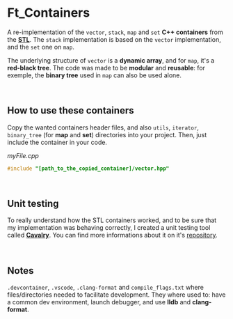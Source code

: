 # Ft_Containers

A re-implementation of the `vector`, `stack`, `map` and `set` **C++ containers** from the [**STL**](https://cplusplus.com/reference/stl/). The `stack` implementation is based on the `vector` implementation, and the `set` one on `map`.

The underlying structure of `vector` is a **dynamic array**, and for `map`, it's a **red-black tree**. The code was made to be **modular** and **reusable**: for exemple, the **binary tree** used in `map` can also be used alone.

<br/>

## How to use these containers

Copy the wanted containers header files, and also `utils`, `iterator`, `binary_tree` (for **map** and **set**) directories into your project. Then, just include the container in your code.

_myFile.cpp_

```cpp
#include "[path_to_the_copied_container]/vector.hpp"
```

<br/>

## Unit testing

To really understand how the STL containers worked, and to be sure that my implementation was behaving correctly, I created a unit testing tool called [**Cavalry**](https://github.com/Ourobore/Cavalry). You can find more informations about it on it's [repository](https://github.com/Ourobore/Cavalry).

<br/>

## Notes

`.devcontainer`, `.vscode`, `.clang-format` and `compile_flags.txt` where files/directories needed to facilitate development. They where used to: have a common dev environment, launch debugger, and use **lldb** and **clang-format**.
